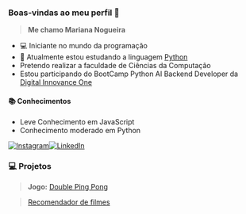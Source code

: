 ### Boas-vindas ao meu perfil 💙


> **Me chamo Mariana Nogueira**
- 💻 Iniciante no mundo da programação
- 🐍 Atualmente estou estudando a linguagem [Python](https://www.python.org)
- Pretendo realizar a faculdade de Ciências da Computação 
- Estou participando do BootCamp Python AI Backend Developer da [Digital Innovance One](https://web.dio.me/track/coding-future-vivo-python-ai-backend-developer)

#### 📚 Conhecimentos
- Leve Conhecimento em JavaScript
- Conhecimento moderado em Python

[![Instagram](https://img.shields.io/badge/Instagram-%23E4405F?style=for-the-badge&logo=instagram&logoColor=white)](https://www.instagram.com/mariwnog/)[![LinkedIn](https://img.shields.io/badge/LinkedIn-%230077B5?style=for-the-badge&logo=linkedin&logoColor=white)](https://www.linkedin.com/in/mariananneves/)

### 💻 Projetos
> **Jogo:** [Double Ping Pong](https://marinogne.github.io/double-ping-pong/)

> [Recomendador de filmes](https://marinogne.github.io/recomendador-de-filmes/)
